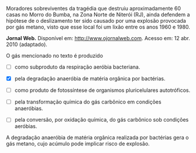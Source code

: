 

Moradores sobreviventes da tragédia que destruiu aproximadamente 60 casas no Morro do Bumba, na Zona Norte de Niterói (RJ), ainda defendem a hipótese de o deslizamento ter sido causado por uma explosão provocada por gás metano, visto que esse local foi um lixão entre os anos 1960 e 1980.

**Jornal Web.** Disponível em: http://www.ojornalweb.com. Acesso em: 12 abr. 2010 (adaptado).

O gás mencionado no texto é produzido



- [ ] como subproduto da respiração aeróbia bacteriana.
- [x] pela degradação anaeróbia de matéria orgânica por bactérias.
- [ ] como produto de fotossíntese de organismos pluricelulares autotróficos.
- [ ] pela transformação química do gás carbônico em condições anaeróbias.
- [ ] pela conversão, por oxidação química, do gás carbônico sob condições aeróbias.


A degradação anaeróbia de matéria orgânica realizada por bactérias gera o gás metano, cujo acúmulo pode implicar risco de explosão.

        